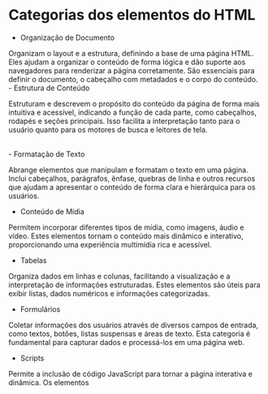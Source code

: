 # Categorias dos elementos do HTML

- Organização de Documento
<p>Organizam o layout e a estrutura, definindo a base de uma página HTML. Eles ajudam a organizar o conteúdo de forma lógica e dão suporte aos navegadores para renderizar a página corretamente. São essenciais para definir o documento, o cabeçalho com metadados e o corpo do conteúdo.
<br>
- Estrutura de Conteúdo
<p>Estruturam e descrevem o propósito do conteúdo da página de forma mais intuitiva e acessível, indicando a função de cada parte, como cabeçalhos, rodapés e seções principais. Isso facilita a interpretação tanto para o usuário quanto para os motores de busca e leitores de tela.</p>
<br>
- Formatação de Texto
<p>Abrange elementos que manipulam e formatam o texto em uma página. Inclui cabeçalhos, parágrafos, ênfase, quebras de linha e outros recursos que ajudam a apresentar o conteúdo de forma clara e hierárquica para os usuários.</p>

- Conteúdo de Mídia
<p>Permitem incorporar diferentes tipos de mídia, como imagens, áudio e vídeo. Estes elementos tornam o conteúdo mais dinâmico e interativo, proporcionando uma experiência multimídia rica e acessível.</p>

- Tabelas
<p>Organiza dados em linhas e colunas, facilitando a visualização e a interpretação de informações estruturadas. Estes elementos são úteis para exibir listas, dados numéricos e informações categorizadas.</p>

- Formulários
<p>Coletar informações dos usuários através de diversos campos de entrada, como textos, botões, listas suspensas e áreas de texto. Esta categoria é fundamental para capturar dados e processá-los em uma página web.</p>

- Scripts
<p>Permite a inclusão de código JavaScript para tornar a página interativa e dinâmica. Os elementos <script> e <noscript> controlam a execução de scripts e oferecem alternativas quando o JavaScript está desabilitado.</p>

- Acessibilidade e Interação
<p>Permitem criar interações mais dinâmicas e responsiva em páginas web, de modo que os usuários interajam com o conteúdo de maneira dinâmica e eficiente, especialmente com o uso de gráficos, templates e web components.</p>

- Semântica
<p>Esses elementos ajudam a enriquecer o conteúdo semântico da página, oferecendo informações claras e específicas sobre como o texto deve ser interpretado.</p>

